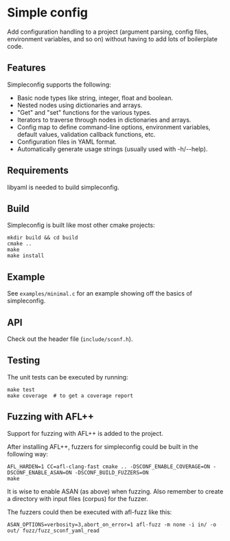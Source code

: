 # Simple config

Add configuration handling to a project (argument parsing, config files,
environment variables, and so on) without having to add lots of
boilerplate code.

## Features

Simpleconfig supports the following:

* Basic node types like string, integer, float and boolean.
* Nested nodes using dictionaries and arrays.
* "Get" and "set" functions for the various types.
* Iterators to traverse through nodes in dictionaries and arrays.
* Config map to define command-line options, environment variables,
  default values, validation callback functions, etc.
* Configuration files in YAML format.
* Automatically generate usage strings (usually used with -h/--help).

## Requirements

libyaml is needed to build simpleconfig.

## Build

Simpleconfig is built like most other cmake projects:

```
mkdir build && cd build
cmake ..
make
make install
```

## Example

See `examples/minimal.c` for an example showing off the basics of simpleconfig.

## API

Check out the header file (`include/sconf.h`).

## Testing

The unit tests can be executed by running:

```
make test
make coverage  # to get a coverage report
```

## Fuzzing with AFL++

Support for fuzzing with AFL++ is added to the project.

After installing AFL++, fuzzers for simpleconfig could be built in the
following way:

```
AFL_HARDEN=1 CC=afl-clang-fast cmake .. -DSCONF_ENABLE_COVERAGE=ON -DSCONF_ENABLE_ASAN=ON -DSCONF_BUILD_FUZZERS=ON
make
```

It is wise to enable ASAN (as above) when fuzzing. Also remember to create
a directory with input files (corpus) for the fuzzer.

The fuzzers could then be executed with afl-fuzz like this:

```
ASAN_OPTIONS=verbosity=3,abort_on_error=1 afl-fuzz -m none -i in/ -o out/ fuzz/fuzz_sconf_yaml_read
```
